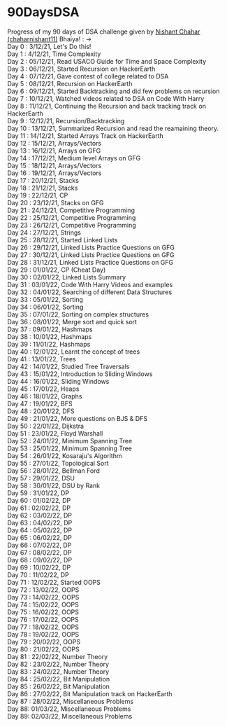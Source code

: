 # 90DaysDSA
Progress of my 90 days of DSA challenge given by [Nishant Chahar (chaharnishant11)](https://github.com/chaharnishant11) Bhaiya! : ->
<br>
Day 0 : 3/12/21, Let's Do this!<br>
Day 1 : 4/12/21, Time Complexity<br>
Day 2 : 05/12/21, Read USACO Guide for Time and Space Complexity<br>
Day 3 : 06/12/21, Started Recursion on HackerEarth<br>
Day 4 : 07/12/21, Gave contest of college related to DSA<br>
Day 5 : 08/12/21, Recursion on HackerEarth<br>
Day 6 : 09/12/21, Started Backtracking and did few problems on recursion<br>
Day 7 : 10/12/21, Watched videos related to DSA on Code With Harry<br>
Day 8 : 11/12/21, Continuing the Recursion and back tracking track on HackerEarth
<br>Day 9 : 12/12/21, Recursion/Backtracking<br>
Day 10 : 13/12/21, Summarized Recursion and read the reamaining theory.<br>
Day 11 : 14/12/21, Started Arrays Track on HackerEarth<br>
Day 12 : 15/12/21, Arrays/Vectors<br>
Day 13 : 16/12/21, Arrays on GFG<br>
Day 14 : 17/12/21, Medium level Arrays on GFG<br>
Day 15 : 18/12/21, Arrays/Vectors<br>
Day 16 : 19/12/21, Arrays/Vectors<br>
Day 17 : 20/12/21, Stacks<br>
Day 18 : 21/12/21, Stacks<br>
Day 19 : 22/12/21, CP<br>
Day 20 : 23/12/21, Stacks on GFG<br>
Day 21 : 24/12/21, Competitive Programming<br>
Day 22 : 25/12/21, Competitive Programming<br>
Day 23 : 26/12/21, Competitive Programming<br>
Day 24 : 27/12/21, Strings<br>
Day 25 : 28/12/21, Started Linked Lists<br>
Day 26 : 29/12/21, Linked Lists Practice Questions on GFG<br>
Day 27 : 30/12/21, Linked Lists Practice Questions on GFG<br>
Day 28 : 31/12/21, Linked Lists Practice Questions on GFG<br>
Day 29 : 01/01/22, CP (Cheat Day)<br>
Day 30 : 02/01/22, Linked Lists Summary<br>
Day 31 : 03/01/22, Code With Harry Videos and examples<br>
Day 32 : 04/01/22, Searching of different Data Structures<br>
Day 33 : 05/01/22, Sorting<br>
Day 34 : 06/01/22, Sorting<br>
Day 35 : 07/01/22, Sorting on complex structures<br>
Day 36 : 08/01/22, Merge sort and quick sort<br>
Day 37 : 09/01/22, Hashmaps<br>
Day 38 : 10/01/22, Hashmaps<br>
Day 39 : 11/01/22, Hashmaps<br>
Day 40 : 12/01/22, Learnt the concept of trees<br>
Day 41 : 13/01/22, Trees<br>
Day 42 : 14/01/22, Studied Tree Traversals<br>
Day 43 : 15/01/22, Introduction to Sliding Windows<br>
Day 44 : 16/01/22, Sliding Windows<br>
Day 45 : 17/01/22, Heaps<br>
Day 46 : 18/01/22, Graphs<br>
Day 47 : 19/01/22, BFS<br>
Day 48 : 20/01/22, DFS<br>
Day 49 : 21/01/22, More questions on BJS & DFS<br>
Day 50 : 22/01/22, Dijkstra<br>
Day 51 : 23/01/22, Floyd Warshall<br>
Day 52 : 24/01/22, Minimum Spanning Tree<br>
Day 53 : 25/01/22, Minimum Spanning Tree<br>
Day 54 : 26/01/22, Kosaraju's Algorithm<br>
Day 55 : 27/01/22, Topological Sort<br>
Day 56 : 28/01/22, Bellman Ford<br>
Day 57 : 29/01/22, DSU<br>
Day 58 : 30/01/22, DSU by Rank<br>
Day 59 : 31/01/22, DP<br>
Day 60 : 01/02/22, DP<br>
Day 61 : 02/02/22, DP<br>
Day 62 : 03/02/22, DP<br>
Day 63 : 04/02/22, DP<br>
Day 64 : 05/02/22, DP<br>
Day 65 : 06/02/22, DP<br>
Day 66 : 07/02/22, DP<br>
Day 67 : 08/02/22, DP<br>
Day 68 : 09/02/22, DP<br>
Day 69 : 10/02/22, DP<br>
Day 70 : 11/02/22, DP<br>
Day 71 : 12/02/22, Started OOPS<br>
Day 72 : 13/02/22, OOPS<br>
Day 73 : 14/02/22, OOPS<br>
Day 74 : 15/02/22, OOPS<br>
Day 75 : 16/02/22, OOPS<br>
Day 76 : 17/02/22, OOPS<br>
Day 77 : 18/02/22, OOPS<br>
Day 78 : 19/02/22, OOPS<br>
Day 79 : 20/02/22, OOPS<br>
Day 80 : 21/02/22, OOPS<br>
Day 81 : 22/02/22, Number Theory<br>
Day 82 : 23/02/22, Number Theory<br>
Day 83 : 24/02/22, Number Theory<br>
Day 84 : 25/02/22, Bit Manipulation<br>
Day 85 : 26/02/22, Bit Manipulation<br>
Day 86 : 27/02/22, Bit Manipulation track on HackerEarth<br>
Day 87 : 28/02/22, Miscellaneous Problems<br>
Day 88: 01/03/22, Miscellaneous Problems<br>
Day 89: 02/03/22, Miscellaneous Problems








